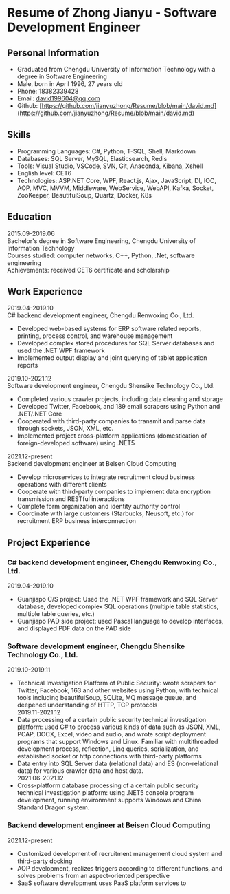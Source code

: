 Resume of Zhong Jianyu - Software Development Engineer
======================================================

Personal Information
--------------------

*   Graduated from Chengdu University of Information Technology with a degree in Software Engineering
*   Male, born in April 1996, 27 years old
*   Phone: 18382339428
*   Email: [david199604@qq.com](mailto:david199604@qq.com)
*   Github: [https://github.com/jianyuzhong/Resume/blob/main/david.md](https://github.com/jianyuzhong/Resume/blob/main/david.md)

Skills
------

*   Programming Languages: C#, Python, T-SQL, Shell, Markdown
*   Databases: SQL Server, MySQL, Elasticsearch, Redis
*   Tools: Visual Studio, VSCode, SVN, Git, Anaconda, Kibana, Xshell
*   English level: CET6
*   Technologies: ASP.NET Core, WPF, React.js, Ajax, JavaScript, DI, IOC, AOP, MVC, MVVM, Middleware, WebService, WebAPI, Kafka, Socket, ZooKeeper, BeautifulSoup, Quartz, Docker, K8s

Education
---------

2015.09-2019.06  
Bachelor's degree in Software Engineering, Chengdu University of Information Technology  
Courses studied: computer networks, C++, Python, .Net, software engineering  
Achievements: received CET6 certificate and scholarship

Work Experience
---------------

2019.04-2019.10  
C# backend development engineer, Chengdu Renwoxing Co., Ltd.

*   Developed web-based systems for ERP software related reports, printing, process control, and warehouse management
*   Developed complex stored procedures for SQL Server databases and used the .NET WPF framework
*   Implemented output display and joint querying of tablet application reports

2019.10-2021.12  
Software development engineer, Chengdu Shensike Technology Co., Ltd.

*   Completed various crawler projects, including data cleaning and storage
*   Developed Twitter, Facebook, and 189 email scrapers using Python and .NET/.NET Core
*   Cooperated with third-party companies to transmit and parse data through sockets, JSON, XML, etc.
*   Implemented project cross-platform applications (domestication of foreign-developed software) using .NET5

2021.12-present  
Backend development engineer at Beisen Cloud Computing

*   Develop microservices to integrate recruitment cloud business operations with different clients
*   Cooperate with third-party companies to implement data encryption transmission and RESTful interactions
*   Complete form organization and identity authority control
*   Coordinate with large customers (Starbucks, Neusoft, etc.) for recruitment ERP business interconnection

Project Experience
------------------

### C# backend development engineer, Chengdu Renwoxing Co., Ltd.

2019.04-2019.10

*   Guanjiapo C/S project: Used the .NET WPF framework and SQL Server database, developed complex SQL operations (multiple table statistics, multiple table queries, etc.)
*   Guanjiapo PAD side project: used Pascal language to develop interfaces, and displayed PDF data on the PAD side

### Software development engineer, Chengdu Shensike Technology Co., Ltd.

2019.10-2019.11

*   Technical Investigation Platform of Public Security: wrote scrapers for Twitter, Facebook, 163 and other websites using Python, with technical tools including beautifulSoup, SQLite, MQ message queue, and deepened understanding of HTTP, TCP protocols  
    2019.11-2021.12
*   Data processing of a certain public security technical investigation platform: used C# to process various kinds of data such as JSON, XML, PCAP, DOCX, Excel, video and audio, and wrote script deployment programs that support Windows and Linux. Familiar with multithreaded development process, reflection, Linq queries, serialization, and established socket or http connections with third-party platforms
*   Data entry into SQL Server data (relational data) and ES (non-relational data) for various crawler data and host data.  
    2021.06-2021.12
*   Cross-platform database processing of a certain public security technical investigation platform: using .NET5 console program development, running environment supports Windows and China Standard Dragon system.

### Backend development engineer at Beisen Cloud Computing

2021.12-present

*   Customized development of recruitment management cloud system and third-party docking
*   AOP development, realizes triggers according to different functions, and solves problems from an aspect-oriented perspective
*   SaaS software development uses PaaS platform services to
